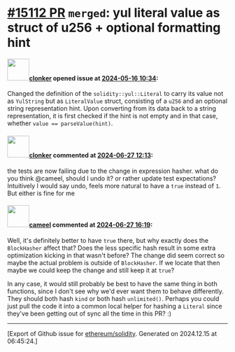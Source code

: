 # [\#15112 PR](https://github.com/ethereum/solidity/pull/15112) `merged`: yul literal value as struct of u256 + optional formatting hint

#### <img src="https://avatars.githubusercontent.com/u/1685266?v=4" width="50">[clonker](https://github.com/clonker) opened issue at [2024-05-16 10:34](https://github.com/ethereum/solidity/pull/15112):

Changed the definition of the `solidity::yul::Literal` to carry its value not  as `YulString` but as `LiteralValue` struct, consisting of a `u256` and an optional string representation hint. Upon converting from its data back to a string representation, it is first checked if the hint is not empty and in that case, whether `value == parseValue(hint)`.

#### <img src="https://avatars.githubusercontent.com/u/1685266?v=4" width="50">[clonker](https://github.com/clonker) commented at [2024-06-27 12:13](https://github.com/ethereum/solidity/pull/15112#issuecomment-2194526624):

the tests are now failing due to the change in expression hasher. what do you think @cameel, should I undo it? or rather update test expectations? Intuitively I would say undo, feels more natural to have a `true` instead of `1`. But either is fine for me

#### <img src="https://avatars.githubusercontent.com/u/137030?v=4" width="50">[cameel](https://github.com/cameel) commented at [2024-06-27 16:19](https://github.com/ethereum/solidity/pull/15112#issuecomment-2195147483):

Well, it's definitely better to have `true` there, but why exactly does the `BlockHasher` affect that? Does the less specific hash result in some extra optimization kicking in that wasn't before? The change did seem correct so maybe the actual problem is outside of `BlockHasher`. If we locate that then maybe we could keep the change and still keep it at `true`?

In any case, it would still probably be best to have the same thing in both functions, since I don't see why we'd ever want them to behave differently. They should both hash `kind` or both hash `unlimited()`. Perhaps you could just pull the code it into a common local helper for hashing a `Literal` since they've been getting out of sync all the time in this PR? :)


-------------------------------------------------------------------------------



[Export of Github issue for [ethereum/solidity](https://github.com/ethereum/solidity). Generated on 2024.12.15 at 06:45:24.]
